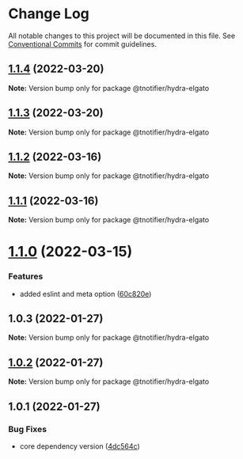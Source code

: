 # Change Log

All notable changes to this project will be documented in this file.
See [Conventional Commits](https://conventionalcommits.org) for commit guidelines.

## [1.1.4](https://github.com/tnotifier/hydra/compare/@tnotifier/hydra-elgato@1.1.3...@tnotifier/hydra-elgato@1.1.4) (2022-03-20)

**Note:** Version bump only for package @tnotifier/hydra-elgato





## [1.1.3](https://github.com/tnotifier/hydra/compare/@tnotifier/hydra-elgato@1.1.2...@tnotifier/hydra-elgato@1.1.3) (2022-03-20)

**Note:** Version bump only for package @tnotifier/hydra-elgato





## [1.1.2](https://github.com/tnotifier/hydra/compare/@tnotifier/hydra-elgato@1.1.1...@tnotifier/hydra-elgato@1.1.2) (2022-03-16)

**Note:** Version bump only for package @tnotifier/hydra-elgato





## [1.1.1](https://github.com/tnotifier/hydra/compare/@tnotifier/hydra-elgato@1.1.0...@tnotifier/hydra-elgato@1.1.1) (2022-03-16)

**Note:** Version bump only for package @tnotifier/hydra-elgato





# [1.1.0](https://github.com/tnotifier/hydra/compare/@tnotifier/hydra-elgato@1.0.3...@tnotifier/hydra-elgato@1.1.0) (2022-03-15)


### Features

* added eslint and meta option ([60c820e](https://github.com/tnotifier/hydra/commit/60c820e6c53250cdf3d35925a269e2142e2e89cf))





## 1.0.3 (2022-01-27)

**Note:** Version bump only for package @tnotifier/hydra-elgato





## [1.0.2](https://github.com/tnotifier/hydra/compare/@tnotifier/hydra-elgato@1.0.1...@tnotifier/hydra-elgato@1.0.2) (2022-01-27)

**Note:** Version bump only for package @tnotifier/hydra-elgato





## 1.0.1 (2022-01-27)


### Bug Fixes

* core dependency version ([4dc564c](https://github.com/tnotifier/hydra/commit/4dc564cbff42c3780f0b32d1867a7dce97b27a28))
